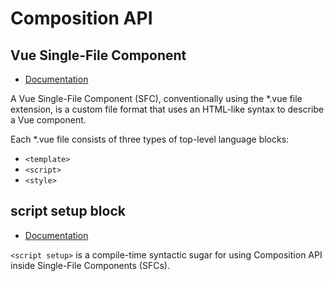 # Composition API

## Vue Single-File Component

- [Documentation](https://vuejs.org/api/sfc-spec.html)

A Vue Single-File Component (SFC), conventionally using the *.vue file extension,
is a custom file format that uses an HTML-like syntax to describe a Vue component.

Each *.vue file consists of three types of top-level language blocks:
- `<template>`
- `<script>`
- `<style>`

## script setup block

- [Documentation](https://vuejs.org/api/sfc-script-setup.html)

`<script setup>` is a compile-time syntactic sugar for using Composition API inside Single-File Components (SFCs).
